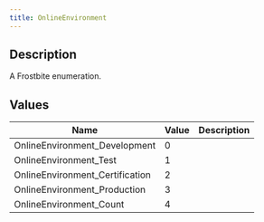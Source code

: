 ```yaml
---
title: OnlineEnvironment
---
```

## Description

A Frostbite enumeration.

## Values

| Name                             | Value | Description |
| -------------------------------- | ----- | ----------- |
| OnlineEnvironment\_Development   | 0     |             |
| OnlineEnvironment\_Test          | 1     |             |
| OnlineEnvironment\_Certification | 2     |             |
| OnlineEnvironment\_Production    | 3     |             |
| OnlineEnvironment\_Count         | 4     |             |

